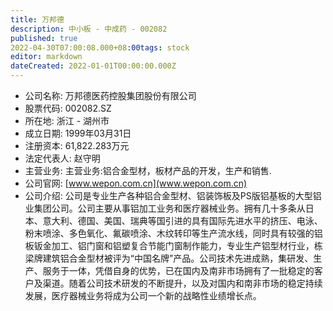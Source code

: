 ```yaml
---
title: 万邦德
description: 中小板 - 中成药 - 002082
published: true
2022-04-30T07:00:08.000+08:00tags: stock
editor: markdown
dateCreated: 2022-01-01T00:00:00.000Z
---
```


- 公司名称: 万邦德医药控股集团股份有限公司
- 股票代码: 002082.SZ
- 所在地: 浙江 - 湖州市
- 成立日期: 1999年03月31日
- 注册资本: 61,822.283万元
- 法定代表人: 赵守明
- 主营业务: 主营业务:铝合金型材，板材产品的开发，生产和销售.
- 公司官网: [www.wepon.com.cn](www.wepon.com.cn)
- 公司介绍: 公司是专业生产各种铝合金型材、铝装饰板及PS版铝基板的大型铝业集团公司。公司主要从事铝加工业务和医疗器械业务。拥有几十多条从日本、意大利、德国、美国、瑞典等国引进的具有国际先进水平的挤压、电泳、粉末喷涂、多色氧化、氟碳喷涂、木纹转印等生产流水线，同时具有较强的铝板钣金加工、铝门窗和铝塑复合节能门窗制作能力，专业生产铝型材行业，栋梁牌建筑铝合金型材被评为“中国名牌”产品。公司技术先进成熟，集研发、生产、服务于一体，凭借自身的优势，已在国内及南非市场拥有了一批稳定的客户及渠道。随着公司技术研发的不断提升，以及对国内和南非市场的稳定持续发展，医疗器械业务将成为公司一个新的战略性业绩增长点。


